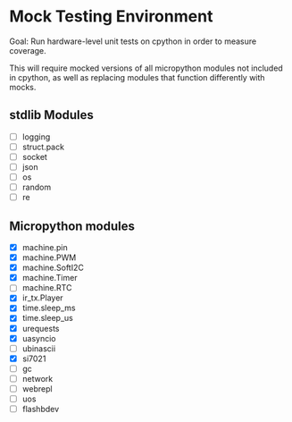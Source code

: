 # Mock Testing Environment

Goal: Run hardware-level unit tests on cpython in order to measure coverage.

This will require mocked versions of all micropython modules not included in cpython, as well as replacing modules that function differently with mocks.

## stdlib Modules
- [ ] logging
- [ ] struct.pack
- [ ] socket
- [ ] json
- [ ] os
- [ ] random
- [ ] re

## Micropython modules
- [x] machine.pin
- [x] machine.PWM
- [x] machine.SoftI2C
- [x] machine.Timer
- [ ] machine.RTC
- [x] ir_tx.Player
- [x] time.sleep_ms
- [x] time.sleep_us
- [x] urequests
- [x] uasyncio
- [ ] ubinascii
- [x] si7021
- [ ] gc
- [ ] network
- [ ] webrepl
- [ ] uos
- [ ] flashbdev

